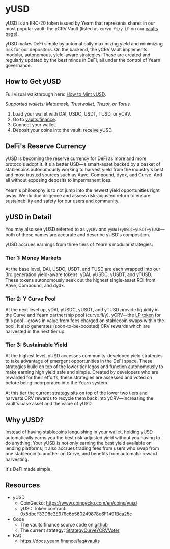 # yUSD

yUSD is an ERC-20 token issued by Yearn that represents shares in our most popular vault: the yCRV Vault (listed as `curve.fi/y LP` on our [vaults page](https://yearn.finance/vaults)).

yUSD makes DeFi simple by automatically maximizing yield and minimizing risk for our depositors. On the backend, the yCRV Vault implements modular, autonomous, yield-aware strategies. These are created and regularly updated by the best minds in DeFi, all under the control of Yearn governance.

## How to Get yUSD

Full visual walkthrough here: [How to Mint yUSD](how-to-guides/how-to-mint-yusd.md).

_Supported wallets: Metamask, Trustwallet, Trezor, or Torus._

1. Load your wallet with DAI, USDC, USDT, TUSD, or yCRV.
2. Go to [vaults.finance](https://vaults.finance/).
3. Connect your wallet.
4. Deposit your coins into the vault, receive yUSD.

## DeFi's Reserve Currency

yUSD is becoming the reserve currency for DeFi as more and more protocols adopt it. It's a better USD—a smart-asset backed by a basket of stablecoins autonomously working to harvest yield from the industry's best and most trusted sources such as Aave, Compound, dydx, and Curve. And all without exposing deposits to impermanent loss.

Yearn's philosophy is to not jump into the newest yield opportunities right away. We do due diligence and assess risk-adjusted return to ensure sustainability and safety for our users and community.

## yUSD in Detail

You may also see yUSD referred to as `yyCRV` and `yyDAI+yUSDC+yUSDT+yTUSD`—both of these names are accurate and describe yUSD's composition.

yUSD accrues earnings from three tiers of Yearn's modular strategies:

### Tier 1: Money Markets

At the base level, DAI, USDC, USDT, and TUSD are each wrapped into our 3rd generation yield-aware tokens: yDAI, yUSDC, yUSDT, and yTUSD. These tokens autonomously seek out the highest single-asset ROI from Aave, Compound, and dydx.

### Tier 2: Y Curve Pool

At the next level up, yDAI, yUSDC, yUSDT, and yTUSD provide liquidity in the Curve and Yearn partnership pool (curve.fi/y). yCRV—the [LP token](https://docs.yearn.finance/defi-glossary#liquidity-providers) for this pool—grows in value from fees charged on stablecoin swaps within the pool. It also generates (soon-to-be-boosted) CRV rewards which are harvested in the next tier up.

### Tier 3: Sustainable Yield

At the highest level, yUSD accesses community-developed yield strategies to take advantage of emergent opportunities in the DeFi space. These strategies build on top of the lower tier legos and function autonomously to make earning high yield safe and simple. Created by developers who are rewarded for their efforts, these strategies are assessed and voted on before being incorporated into the Yearn system.

At this tier the current strategy sits on top of the lower two tiers and harvests CRV rewards to recycle them back into yCRV—increasing the vault's base asset and the value of yUSD.

## Why yUSD?

Instead of having stablecoins languishing in your wallet, holding yUSD automatically earns you the best risk-adjusted yield without you having to do anything. Your yUSD is not only earning the best yield available on lending platforms, it also accrues trading fees from users who swap from one stablecoin to another on Curve, and benefits from automatic reward harvesting.

It's DeFi made simple.

## Resources

- yUSD
  - CoinGecko: https://www.coingecko.com/en/coins/yusd
  - yUSD Token contract: [0x5dbcF33D8c2E976c6b560249878e6F1491Bca25c](https://etherscan.io/address/0x5dbcF33D8c2E976c6b560249878e6F1491Bca25c)
- Code
  - The vaults.finance source code on [github](https://github.com/banteg/yearn-recycle)
  - The current strategy: [StrategyCurveYCRVVoter](https://etherscan.io/address/0xc999fb87AcA383A63D804A575396F65A55aa5aC8#code)
- FAQ
  - https://docs.yearn.finance/faq#vaults
